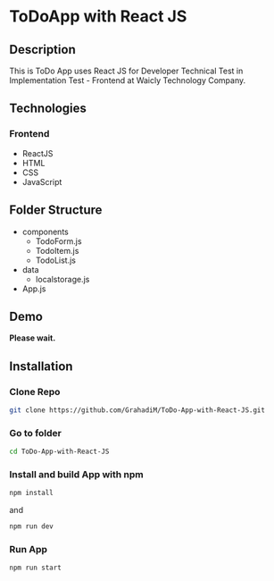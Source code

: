 # ToDoApp with React JS
## Description
This is ToDo App uses React JS for Developer Technical Test in Implementation Test - Frontend at Waicly Technology Company.

## Technologies
### Frontend
- ReactJS
- HTML
- CSS
- JavaScript

## Folder Structure
- components
  - TodoForm.js
  - TodoItem.js
  - TodoList.js  
- data
  - localstorage.js
- App.js

## Demo
<b>Please wait.</b>

## Installation
### Clone Repo

```bash
git clone https://github.com/GrahadiM/ToDo-App-with-React-JS.git
```
### Go to folder

```bash
cd ToDo-App-with-React-JS
```
### Install and build App with npm

```bash
npm install
```
and
```bash
npm run dev
```
### Run App

```bash
npm run start
```
